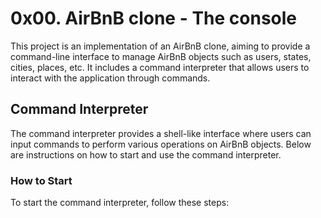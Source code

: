 # 0x00. AirBnB clone - The console

This project is an implementation of an AirBnB clone, aiming to provide a command-line interface to manage AirBnB objects such as users, states, cities, places, etc. It includes a command interpreter that allows users to interact with the application through commands.

## Command Interpreter

The command interpreter provides a shell-like interface where users can input commands to perform various operations on AirBnB objects. Below are instructions on how to start and use the command interpreter.

### How to Start

To start the command interpreter, follow these steps:
